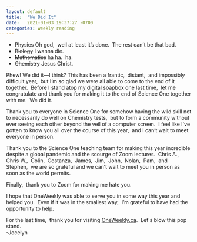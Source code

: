 ```yaml
---
layout: default
title:  "We Did It"
date:   2021-01-03 19:37:27 -0700
categories: weekly reading
---
```


- ~~Physics~~ Oh god,&nbsp; well at least it’s done.&nbsp; The rest can’t be that bad. 
- ~~Biology~~ I wanna die. 
- ~~Mathematics~~ ha ha.&nbsp; ha. 
- ~~Chemistry~~ Jesus Christ. 

Phew! We did it—I think? This has been a frantic,&nbsp; distant,&nbsp; and impossibly difficult year,&nbsp; but I’m so glad we were all able to come to the end of it together.&nbsp; Before I stand atop my digital soapbox one last time,&nbsp; let me congratulate and thank you for making it to the end of Science One together with me.&nbsp; We did it. 

Thank you to everyone in Science One for somehow having the wild skill not to necessarily do well on Chemistry tests,&nbsp; but to form a community without ever seeing each other beyond the veil of a computer screen.&nbsp; I feel like I've gotten to know you all over the course of this year,&nbsp; and I can’t wait to meet everyone in person. 

Thank you to the Science One teaching team for making this year incredible despite a global pandemic and the scourge of Zoom lectures.&nbsp; Chris A.,&nbsp; Chris W.,&nbsp; Colin,&nbsp; Costanza,&nbsp; James,&nbsp; Jim,&nbsp; John,&nbsp; Nolan,&nbsp; Pam,&nbsp; and Stephen,&nbsp; we are so grateful and we can’t wait to meet you in person as soon as the world permits.  

Finally,&nbsp; thank you to Zoom for making me hate you. 

I hope that OneWeekly was able to serve you in some way this year and helped you.&nbsp; Even if it was in the smallest way,&nbsp; I’m grateful to have had the opportunity to help. 

For the last time,&nbsp; thank you for visiting [OneWeekly.ca](https://oneweekly.ca).&nbsp; Let's blow this pop stand.      
-Jocelyn